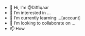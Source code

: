 - 👋 Hi, I’m @Diffiqaar
- 👀 I’m interested in ...
- 🌱 I’m currently learning ...[account]
- 💞️ I’m looking to collaborate on ...
- 📫 How 

